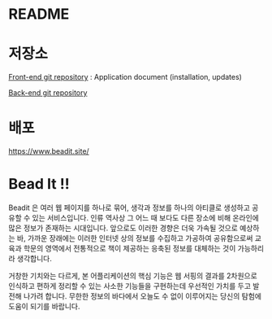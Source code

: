 # README

# 저장소

[Front-end git repository](https://github.com/bead-it/bead-it-client) : Application document (installation, updates)

[Back-end git repository](https://github.com/bead-it/bead-it-server)

# 배포

https://www.beadit.site/

# Bead It !!

Beadit 은 여러 웹 페이지를 하나로 묶어, 생각과 정보를 하나의 아티클로 생성하고 공유할 수 있는 서비스입니다. 인류 역사상 그 어느 때 보다도 다른 장소에 비해 온라인에 많은 정보가 존재하는 시대입니다. 앞으로도 이러한 경향은 더욱 가속될 것으로 예상하는 바, 가까운 장래에는 이러한 인터넷 상의 정보를 수집하고 가공하여 공유함으로써 교육과 학문의 영역에서 전통적으로 책이 제공하는 응축된 정보를 대체하는 것이 가능하리라 생각합니다.

거창한 기치와는 다르게, 본 어플리케이션의 핵심 기능은 웹 서핑의 결과를 2차원으로 인식하고 편하게 정리할 수 있는 사소한 기능들을 구현하는데 우선적인 가치를 두고 발전해 나가려 합니다. 무한한 정보의 바다에서 오늘도 수 없이 이루어지는 당신의 탐험에 도움이 되기를 바랍니다.
